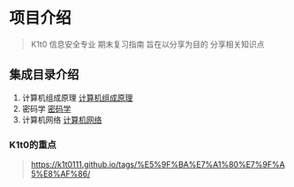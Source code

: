# 项目介绍
> K1t0 信息安全专业 期末复习指南 旨在以分享为目的 分享相关知识点


## 集成目录介绍
   1. 计算机组成原理 [计算机组成原理](计算机组成原理)
   2. 密码学 [密码学](密码学)
   3. 计算机网络 [计算机网络](计算机网络)

### K1t0的重点
>https://k1t0111.github.io/tags/%E5%9F%BA%E7%A1%80%E7%9F%A5%E8%AF%86/
